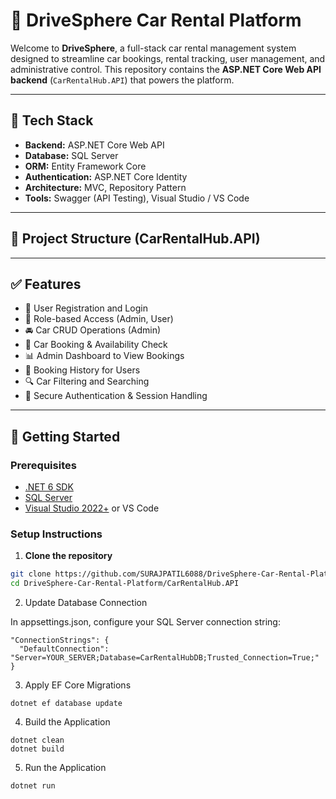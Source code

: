 # 🚗 DriveSphere Car Rental Platform

Welcome to **DriveSphere**, a full-stack car rental management system designed to streamline car bookings, rental tracking, user management, and administrative control. This repository contains the **ASP.NET Core Web API backend** (`CarRentalHub.API`) that powers the platform.

---

## 🔧 Tech Stack

- **Backend:** ASP.NET Core Web API
- **Database:** SQL Server
- **ORM:** Entity Framework Core
- **Authentication:** ASP.NET Core Identity
- **Architecture:** MVC, Repository Pattern
- **Tools:** Swagger (API Testing), Visual Studio / VS Code

---

## 📁 Project Structure (CarRentalHub.API)



---

## ✅ Features

- 🔐 User Registration and Login
- 👥 Role-based Access (Admin, User)
- 🚘 Car CRUD Operations (Admin)
- 📅 Car Booking & Availability Check
- 📊 Admin Dashboard to View Bookings
- 📖 Booking History for Users
- 🔍 Car Filtering and Searching
- 📌 Secure Authentication & Session Handling

---

## 🚀 Getting Started

### Prerequisites

- [.NET 6 SDK](https://dotnet.microsoft.com/en-us/download/dotnet/6.0)
- [SQL Server](https://www.microsoft.com/en-us/sql-server)
- [Visual Studio 2022+](https://visualstudio.microsoft.com/) or VS Code

### Setup Instructions

1. **Clone the repository**

```bash
git clone https://github.com/SURAJPATIL6088/DriveSphere-Car-Rental-Platform.git
cd DriveSphere-Car-Rental-Platform/CarRentalHub.API
```

2. Update Database Connection

In appsettings.json, configure your SQL Server connection string:
```
"ConnectionStrings": {
  "DefaultConnection": "Server=YOUR_SERVER;Database=CarRentalHubDB;Trusted_Connection=True;"
}
```

3. Apply EF Core Migrations

```
dotnet ef database update
```

4. Build the Application
```
dotnet clean
dotnet build
```

5. Run the Application
```
dotnet run
```




